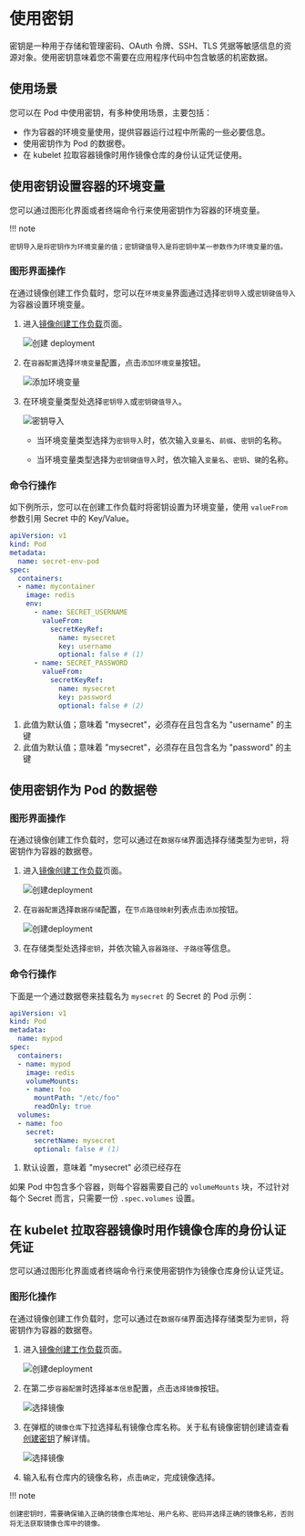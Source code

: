 # 使用密钥

密钥是一种用于存储和管理密码、OAuth 令牌、SSH、TLS 凭据等敏感信息的资源对象。使用密钥意味着您不需要在应用程序代码中包含敏感的机密数据。

## 使用场景

您可以在 Pod 中使用密钥，有多种使用场景，主要包括：

- 作为容器的环境变量使用，提供容器运行过程中所需的一些必要信息。
- 使用密钥作为 Pod 的数据卷。
- 在 kubelet 拉取容器镜像时用作镜像仓库的身份认证凭证使用。

## 使用密钥设置容器的环境变量

您可以通过图形化界面或者终端命令行来使用密钥作为容器的环境变量。

!!! note

    密钥导入是将密钥作为环境变量的值；密钥键值导入是将密钥中某一参数作为环境变量的值。

### 图形界面操作

在通过镜像创建工作负载时，您可以在`环境变量`界面通过选择`密钥导入`或`密钥键值导入`为容器设置环境变量。

1. 进入[镜像创建工作负载](../workloads/create-deployment.md)页面。

    ![创建 deployment](../../images/secret05.png)

2. 在`容器配置`选择`环境变量`配置，点击`添加环境变量`按钮。

    ![添加环境变量](../../images/secret06.png)

3. 在环境变量类型处选择`密钥导入`或`密钥键值导入`。

    ![密钥导入](../../images/secret07.png)

    - 当环境变量类型选择为`密钥导入`时，依次输入`变量名`、`前缀`、`密钥`的名称。

    - 当环境变量类型选择为`密钥键值导入`时，依次输入`变量名`、`密钥`、`键`的名称。

### 命令行操作

如下例所示，您可以在创建工作负载时将密钥设置为环境变量，使用 `valueFrom` 参数引用 Secret 中的 Key/Value。

```yaml
apiVersion: v1
kind: Pod
metadata:
  name: secret-env-pod
spec:
  containers:
  - name: mycontainer
    image: redis
    env:
      - name: SECRET_USERNAME
        valueFrom:
          secretKeyRef:
            name: mysecret
            key: username
            optional: false # (1)
      - name: SECRET_PASSWORD
        valueFrom:
          secretKeyRef:
            name: mysecret
            key: password
            optional: false # (2)

```

1. 此值为默认值；意味着 "mysecret"，必须存在且包含名为 "username" 的主键
2. 此值为默认值；意味着 "mysecret"，必须存在且包含名为 "password" 的主键

## 使用密钥作为 Pod 的数据卷

### 图形界面操作

在通过镜像创建工作负载时，您可以通过在`数据存储`界面选择存储类型为`密钥`，将密钥作为容器的数据卷。

1. 进入[镜像创建工作负载](../workloads/create-deployment.md)页面。

    ![创建deployment](../../images/secret05.png)

2. 在`容器配置`选择`数据存储`配置，在`节点路径映射`列表点击`添加`按钮。

    ![创建deployment](../../images/secret08.png)

3. 在存储类型处选择`密钥`，并依次输入`容器路径`、`子路径`等信息。

### 命令行操作

下面是一个通过数据卷来挂载名为 `mysecret` 的 Secret 的 Pod 示例：

```yaml
apiVersion: v1
kind: Pod
metadata:
  name: mypod
spec:
  containers:
  - name: mypod
    image: redis
    volumeMounts:
    - name: foo
      mountPath: "/etc/foo"
      readOnly: true
  volumes:
  - name: foo
    secret:
      secretName: mysecret
      optional: false # (1)
```

1. 默认设置，意味着 "mysecret" 必须已经存在

如果 Pod 中包含多个容器，则每个容器需要自己的 `volumeMounts` 块，不过针对每个 Secret 而言，只需要一份 `.spec.volumes` 设置。

## 在 kubelet 拉取容器镜像时用作镜像仓库的身份认证凭证

您可以通过图形化界面或者终端命令行来使用密钥作为镜像仓库身份认证凭证。

### 图形化操作

在通过镜像创建工作负载时，您可以通过在`数据存储`界面选择存储类型为`密钥`，将密钥作为容器的数据卷。

1. 进入[镜像创建工作负载](../workloads/create-deployment.md)页面。

    ![创建deployment](../../images/secret05.png)

2. 在第二步`容器配置`时选择`基本信息`配置，点击`选择镜像`按钮。

    ![选择镜像](../../images/secret09.png)

3. 在弹框的`镜像仓库`下拉选择私有镜像仓库名称。关于私有镜像密钥创建请查看[创建密钥](create-secret.md)了解详情。

    ![选择镜像](../../images/secret10.png)

4. 输入私有仓库内的镜像名称，点击`确定`，完成镜像选择。

!!! note

    创建密钥时，需要确保输入正确的镜像仓库地址、用户名称、密码并选择正确的镜像名称，否则将无法获取镜像仓库中的镜像。
